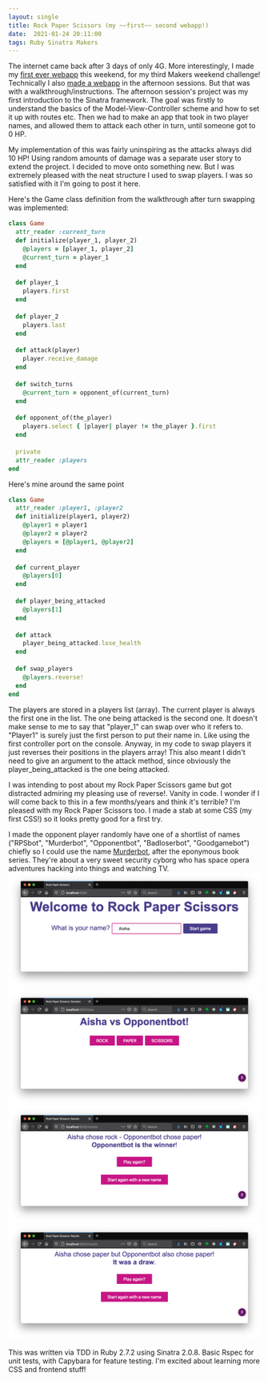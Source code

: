 ```yaml
---
layout: single
title: Rock Paper Scissors (my ~~first~~ second webapp!)
date:  2021-01-24 20:11:00
tags: Ruby Sinatra Makers
---
```

The internet came back after 3 days of only 4G. More interestingly, I made my [first ever webapp](https://github.com/mscwilson/rps-challenge) this weekend, for my third Makers weekend challenge! Technically I also [made a webapp](https://github.com/mscwilson/battle_sinatra) in the afternoon sessions. But that was with a walkthrough/instructions. The afternoon session's project was my first introduction to the Sinatra framework. The goal was firstly to understand the basics of the Model-View-Controller scheme and how to set it up with routes etc. Then we had to make an app that took in two player names, and allowed them to attack each other in turn, until someone got to 0 HP.

My implementation of this was fairly uninspiring as the attacks always did 10 HP! Using random amounts of damage was a separate user story to extend the project. I decided to move onto something new. But I was extremely pleased with the neat structure I used to swap players. I was so satisfied with it I'm going to post it here.

Here's the Game class definition from the walkthrough after turn swapping was implemented:
```ruby
class Game
  attr_reader :current_turn
  def initialize(player_1, player_2)
    @players = [player_1, player_2]
    @current_turn = player_1
  end

  def player_1
    players.first
  end

  def player_2
    players.last
  end

  def attack(player)
    player.receive_damage
  end

  def switch_turns
    @current_turn = opponent_of(current_turn)
  end

  def opponent_of(the_player)
    players.select { |player| player != the_player }.first
  end

  private
  attr_reader :players
end
```

Here's mine around the same point
```ruby
class Game
  attr_reader :player1, :player2
  def initialize(player1, player2)
    @player1 = player1
    @player2 = player2
    @players = [@player1, @player2]
  end

  def current_player
    @players[0]
  end

  def player_being_attacked
    @players[1]
  end

  def attack
    player_being_attacked.lose_health
  end

  def swap_players
    @players.reverse!
  end
end
```
The players are stored in a players list (array). The current player is always the first one in the list. The one being attacked is the second one. It doesn't make sense to me to say that "player_1" can swap over who it refers to. "Player1" is surely just the first person to put their name in. Like using the first controller port on the console. Anyway, in my code to swap players it just reverses their positions in the players array! This also meant I didn't need to give an argument to the attack method, since obviously the player_being_attacked is the one being attacked.

I was intending to post about my Rock Paper Scissors game but got distracted admiring my pleasing use of reverse!. Vanity in code. I wonder if I will come back to this in a few months/years and think it's terrible? I'm pleased with my Rock Paper Scissors too. I made a stab at some CSS (my first CSS!) so it looks pretty good for a first try.

I made the opponent player randomly have one of a shortlist of names ("RPSbot", "Murderbot", "Opponentbot", "Badloserbot", "Goodgamebot") chiefly so I could use the name [Murderbot](http://marthawells.com/murderbot.htm), after the eponymous book series. They're about a very sweet security cyborg who has space opera adventures hacking into things and watching TV.
![start page](/assets/images/2021-01/home_page.png)
![about to choose](/assets/images/2021-01/about_to_choose.png)
![lost the game](/assets/images/2021-01/results_lost.png)
![game was a draw](/assets/images/2021-01/results_draw.png)

This was written via TDD in Ruby 2.7.2 using Sinatra 2.0.8. Basic Rspec for unit tests, with Capybara for feature testing. I'm excited about learning more CSS and frontend stuff!